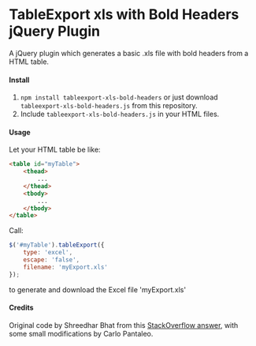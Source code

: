 # TableExport xls with Bold Headers jQuery Plugin
A jQuery plugin which generates a basic .xls file with bold headers from a HTML table.

#### Install
1. `npm install tableexport-xls-bold-headers`  or just download `tableexport-xls-bold-headers.js` from this repository.
2. Include `tableexport-xls-bold-headers.js` in your HTML files.

#### Usage
Let your HTML table be like:
```HTML
<table id="myTable">
    <thead>
        ...
    </thead>
    <tbody>
        ...
    </tbody>
</table>
```

Call:
```javascript
$('#myTable').tableExport({
    type: 'excel',
    escape: 'false',
    filename: 'myExport.xls'
});
```
to generate and download the Excel file 'myExport.xls'

#### Credits
Original code by Shreedhar Bhat from this [StackOverflow answer](https://stackoverflow.com/a/44255259), with some small
modifications by Carlo Pantaleo.